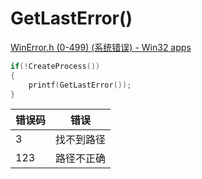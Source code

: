 # GetLastError()

[WinError.h (0-499)  (系统错误)  - Win32 apps](https://docs.microsoft.com/zh-cn/windows/win32/debug/system-error-codes--0-499-?redirectedfrom=MSDN)

```c++
if(!CreateProcess())
{
    printf(GetLastError());
}
```

| 错误码 | 错误       |
| ------ | --------- |
| 3      | 找不到路径 |
| 123    | 路径不正确 |